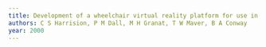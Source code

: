```yaml
---
title: Development of a wheelchair virtual reality platform for use in evaluating wheelchair access
authors: C S Harrision, P M Dall, M H Granat, T W Maver, B A Conway
year: 2000
---
```


